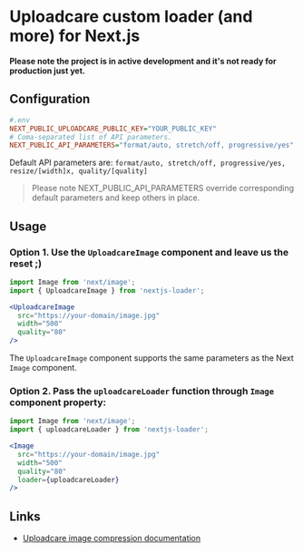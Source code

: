 # Uploadcare custom loader (and more) for Next.js

**Please note the project is in active development and it's not ready for production just yet.**

## Configuration

```ini
#.env
NEXT_PUBLIC_UPLOADCARE_PUBLIC_KEY="YOUR_PUBLIC_KEY"
# Coma-separated list of API parameters.
NEXT_PUBLIC_API_PARAMETERS="format/auto, stretch/off, progressive/yes"
```

Default API parameters are:
`format/auto, stretch/off, progressive/yes, resize/[width]x, quality/[quality]`  
> Please note NEXT_PUBLIC_API_PARAMETERS override corresponding default parameters and keep others in place.

## Usage

### Option 1. Use the `UploadcareImage` component and leave us the reset ;)
```jsx
import Image from 'next/image';
import { UploadcareImage } from 'nextjs-loader';

<UploadcareImage
  src="https://your-domain/image.jpg" 
  width="500" 
  quality="80"
/>
```
The `UploadcareImage` component supports the same parameters as the Next `Image` component.

### Option 2. Pass the `uploadcareLoader` function through `Image` component property:
```jsx
import Image from 'next/image';
import { uploadcareLoader } from 'nextjs-loader';

<Image 
  src="https://your-domain/image.jpg" 
  width="500" 
  quality="80"
  loader={uploadcareLoader} 
/>
```

## Links

- [Uploadcare image compression documentation](https://uploadcare.com/docs/transformations/image/compression/)
